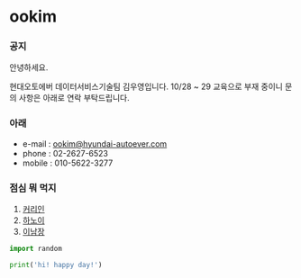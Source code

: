 # ookim

### 공지
안녕하세요.

현대오토에버 데이터서비스기술팀 김우영입니다.
10/28 ~ 29 교육으로 부재 중이니
문의 사항은 아래로 연락 부탁드립니다.

### 아래
- e-mail : ookim@hyundai-autoever.com
- phone : 02-2627-6523
- mobile : 010-5622-3277

### 점심 뭐 먹지
1. [커리인](https://map.naver.com/p/entry/place/1099997412?lng=127.0656329&lat=37.5117162&placePath=%2Fhome&entry=plt&searchType=place)
2. [하노이](https://map.naver.com/p/entry/place/32871947?c=15.00,0,0,0,dh)
3. [이남장](https://map.naver.com/p/entry/place/33877438?c=15.00,0,0,0,dh)

```python
import random

print('hi! happy day!')
```